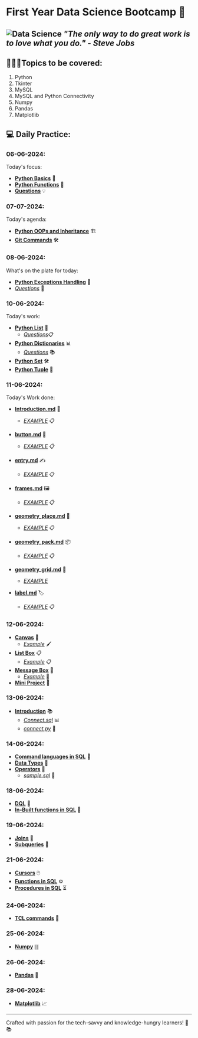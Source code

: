 # First Year Data Science Bootcamp 🚀

![Data Science](https://builtin.com/sites/www.builtin.com/files/styles/og/public/2024-03/Data%20Science%201600x800.jpg)
*"The only way to do great work is to love what you do." - Steve Jobs*
---
## 👩🏻‍💻Topics to be covered:
1. Python
2. Tkinter
3. MySQL
4. MySQL and Python Connectivity
5. Numpy
6. Pandas
7. Matplotlib

## 💻 Daily Practice:

### 06-06-2024:
Today's focus:
- **[Python Basics](06-06-2024/Python_basics.md)** 🐍
- **[Python Functions](06-06-2024/Python_functions.md)** 🔄 
- **[Questions](06-06-2024/Questions.py)** 💡

### 07-07-2024:
Today's agenda:
- **[Python OOPs and Inheritance](07-06-2024/python_oop.md)** 🏗️ 
- **[Git Commands](07-07-2024/git_github.md)** 🛠️ 
### 08-06-2024:
What's on the plate for today:
- **[Python Exceptions Handling](08-06-2024/exception_handling.md)** 🚨 
- *[Questions](08-06-2024/questions.py)* 💪

### 10-06-2024:
Today's work:
- **[Python List](10-06-2024/List.md)** 📝 
  - *[Questions](10-06-2024/list_questions.py)*📋 
- **[Python Dictionaries](10-06-2024/Dictionary.md)** 📊 
  - *[Questions](10-06-2024/dict_questions.py)* 📚 
- **[Python Set](10-06-2024/Sets.md)** 🛠️
- **[Python Tuple](10-06-2024/Tuples.md)** 🎯
  
### 11-06-2024:
Today's Work done:

- **[Introduction.md](11-06-2024/Introduction.md)** 🌟 
  - *[EXAMPLE](11-06-2024/basics.py)* 📋

- **[button.md](11-06-2024/button.md)** 🔘
  - *[EXAMPLE](11-06-2024/button.py)* 📋

- **[entry.md](11-06-2024/entry.md)** ✍️ 
  - *[EXAMPLE](11-06-2024/entry.py)* 📋

- **[frames.md](11-06-2024/frames.md)** 🖼️ 
  - *[EXAMPLE](11-06-2024/frames.py)* 📋

- **[geometry_place.md](11-06-2024/geometry_place.md)** 📍
  - *[EXAMPLE](11-06-2024/place.py)* 📋

- **[geometry_pack.md](11-06-2024/geometry_pack.md)** 📦 
  - *[EXAMPLE](11-06-2024/pack.py)* 📋

- **[geometry_grid.md](11-06-2024/geometry_grid.md)** 📐 
  - *[EXAMPLE](11-06-2024/grid.py)*

- **[label.md](11-06-2024/label.md)** 🏷️ 
  - *[EXAMPLE](11-06-2024/label.py)* 📋

### 12-06-2024:
- **[Canvas](12-06-2024/canvas.md)** 🎨
  - *[Example](12-06-2024/canvas.py)* 🖌️
- **[List Box](12-06-2024/listbox.md)** 📋
  - *[Example](12-06-2024/listbox.py)* 📋
- **[Message Box](12-06-2024/messagebox.md)** 💬
  - *[Example](12-06-2024/messagebox.py)* 💬
- **[Mini Project](12-06-2024/miniproject1.py)** 🔄


### 13-06-2024:
- **[Introduction](13-06-2024/introduction.md)** 📚
  - *[Connect.sql](13-06-2024/Connect.sql)* 📊
  - *[connect.py](13-06-2024/connect.py)* 🐍

### 14-06-2024:
- **[Command languages in SQL](14-06-2024/Ddl_dml_dcl.md)** 📄
- **[Data Types](14-06-2024/data_types.md)** 📄
- **[Operators](14-06-2024/operators.md)** 📄
  - *[sample.sql](14-06-2024/sample.sql)* 📄

### 18-06-2024:
- **[DQL](18-06-2024/DQL.md)** 📄
- **[In-Built functions in SQL](18-06-2024/in_built.md)** 📄

### 19-06-2024:
- **[Joins](19-06-2024/Joins.md)** 🔗
- **[Subqueries](19-06-2024/Subqueries.md)** 📄

### 21-06-2024:
- **[Cursors](21-06-2024/cursor.md)** 🖱️
- **[Functions in SQL](21-04-2024/functions.md)** ⚙️
- **[Procedures in SQL](21-04-2024/procedures.md)** ⏳

### 24-06-2024:
- **[TCL commands](24-06-2024/TCL.md)** 🧾

### 25-06-2024:
- **[Numpy](25-06-2024/Numpy_bootcamp.ipynb)** 🀠

### 26-06-2024:
- **[Pandas](26-06-2024/Pandas.ipynb)** 🐼

### 28-06-2024:
- **[Matplotlib](28-06-2024/matplotlib.ipynb)** 📈
--- 
Crafted with passion for the tech-savvy and knowledge-hungry learners! 🧠📚 
